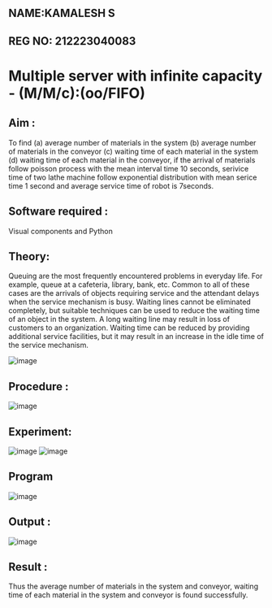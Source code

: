 ## NAME:KAMALESH S
## REG NO: 212223040083
# Multiple server with infinite capacity - (M/M/c):(oo/FIFO)
## Aim :
To find (a) average number of materials in the system (b) average number of materials in the conveyor (c) waiting time of each material in the system (d) waiting time of each material in the conveyor, if the arrival  of materials follow poisson process with the mean interval time 10 seconds, serivice time of two lathe machine follow exponential distribution with mean serice time 1 second and average service time of robot is 7seconds.

## Software required :
Visual components and Python

## Theory:
Queuing are the most frequently encountered problems in everyday life. For example, queue at a cafeteria, library, bank, etc. Common to all of these cases are the arrivals of objects requiring service and the attendant delays when the service mechanism is busy. Waiting lines cannot be eliminated completely, but suitable techniques can be used to reduce the waiting time of an object in the system. A long waiting line may result in loss of customers to an organization. Waiting time can be reduced by providing additional service facilities, but it may result in an increase in the idle time of the service mechanism.

![image](https://user-images.githubusercontent.com/103921593/203238035-1c8109bc-cbf2-4c77-baea-c5b682a752ef.png)

## Procedure :

![image](https://user-images.githubusercontent.com/103921593/203238265-176740b0-eae2-4772-90be-5449869ac9b0.png)




## Experiment:
![image](https://github.com/kaviya546/Muttiple-capacity-with-infinite-capacity/assets/150368823/41959253-d05a-4ffe-8cdf-3da17db7db96)
![image](https://github.com/kaviya546/Muttiple-capacity-with-infinite-capacity/assets/150368823/2bc35b74-d89a-43c9-832a-8bb110ac9b2f)



## Program
![image](https://github.com/kaviya546/Muttiple-capacity-with-infinite-capacity/assets/150368823/38e96c18-d3f4-4c69-b11d-4bc44ee51a4b)

## Output :
![image](https://github.com/kaviya546/Muttiple-capacity-with-infinite-capacity/assets/150368823/5fb90827-1cd4-475a-a121-ccbadfcb95b4)
## Result : 

Thus the average number of materials in the system and conveyor, waiting time of each material in the system and conveyor is found successfully.
